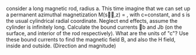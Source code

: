 consider a long magnetic rod, radius a.  This time imagine that we can set up a permanent azimuthal magnetization M(s,z) =  , with c=constant, and s is the usual cylindrical radial coordinate.  Neglect end effects, assume the cylinder is infinitely long.
Calculate the bound currents b and Jb (on the surface, and interior of the rod respectively).  What are the units of "c"? Use these bound currents to find the magnetic field B, and also the H field, inside and outside. (Direction and magnitude) 
